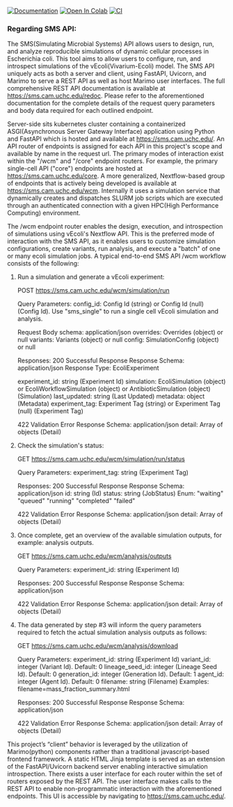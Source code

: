 [![Documentation](https://img.shields.io/badge/documentation-online-blue.svg)](https://libsms.readthedocs.io/en/latest/)
[![Open In Colab](https://colab.research.google.com/assets/colab-badge.svg)](https://colab.research.google.com/drive/1UOA_qy_jprxKjsVewNrefiyGw7z_981D?usp=sharing)
[![CI](https://img.shields.io/github/actions/workflow/status/AlexPatrie/libsms/ci.yml?branch=main)](https://github.com/AlexPatrie/libsms/actions/workflows/ci.yml?query=branch%3Amain)

### Regarding SMS API:

The SMS(Simulating Microbial Systems) API allows users to design, run, and analyze reproducible simulations of dynamic cellular processes in Escherichia coli.
This tool aims to allow users to configure, run, and introspect simulations of the vEcoli(Vivarium-Ecoli) model. The SMS API uniquely acts as both a server
and client, using FastAPI, Uvicorn, and Marimo to serve a REST API as well as host Marimo user interfaces. The full comprehensive REST API documentation is
available at https://sms.cam.uchc.edu/redoc. Please refer to the aforementioned documentation for the complete details of the request query parameters and
body data required for each outlined endpoint.

Server-side sits kubernetes cluster containing a containerized ASGI(Asynchronous Server Gateway Interface) application using Python and FastAPI which is hosted and
available at https://sms.cam.uchc.edu/. An API router of endpoints is assigned for each API in this project's scope and available by name in the request url. The
primary modes of interaction exist within the "/wcm" and "/core" endpoint routers. For example, the primary single-cell API ("core") endpoints are hosted at https://sms.cam.uchc.edu/core.
A more generalized, Nextflow-based group of endpoints that is actively being developed is available at https://sms.cam.uchc.edu/wcm. Internally it uses a simulation service
that dynamically creates and dispatches SLURM job scripts which are executed through an authenticated connection with a given HPC(High Performance Computing) environment.

The /wcm endpoint router enables the design, execution, and introspection of simulations using vEcoli's Nextflow API. This is the preferred mode of interaction with
the SMS API, as it enables users to customize simulation configurations, create variants, run analysis, and execute a "batch" of one or many ecoli simulation jobs.
A typical end-to-end SMS API /wcm workflow consists of the following:


1. Run a simulation and generate a vEcoli experiment:

    POST https://sms.cam.uchc.edu/wcm/simulation/run

    Query Parameters:
    config_id: Config Id (string) or Config Id (null) (Config Id). Use "sms_single" to run a single cell vEcoli simulation and analysis.

    Request Body schema: application/json
    overrides: Overrides (object) or null
    variants: Variants (object) or null
    config: SimulationConfig (object) or null

    Responses:
    200 Successful Response
    Response Schema: application/json
    Response Type: EcoliExperiment

    experiment_id: string (Experiment Id)
    simulation: EcoliSimulation (object) or EcoliWorkflowSimulation (object) or AntibioticSimulation (object) (Simulation)
    last_updated: string (Last Updated)
    metadata: object (Metadata)
    experiment_tag: Experiment Tag (string) or Experiment Tag (null) (Experiment Tag)

    422 Validation Error
    Response Schema: application/json
    detail: Array of objects (Detail)


2. Check the simulation's status:

    GET https://sms.cam.uchc.edu/wcm/simulation/run/status

    Query Parameters:
    experiment_tag: string (Experiment Tag)

    Responses:
    200 Successful Response
    Response Schema: application/json
    id: string (Id)
    status: string (JobStatus)
    Enum: "waiting" "queued" "running" "completed" "failed"

    422 Validation Error
    Response Schema: application/json
    detail: Array of objects (Detail)


3. Once complete, get an overview of the available simulation outputs, for example: analysis outputs.

    GET https://sms.cam.uchc.edu/wcm/analysis/outputs

    Query Parameters:
    experiment_id: string (Experiment Id)

    Responses:
    200 Successful Response
    Response Schema: application/json

    422 Validation Error
    Response Schema: application/json
    detail: Array of objects (Detail)


4. The data generated by step #3 will inform the query parameters required to fetch the actual simulation analysis outputs
as follows:

    GET https://sms.cam.uchc.edu/wcm/analysis/download

    Query Parameters:
    experiment_id: string (Experiment Id)
    variant_id: integer (Variant Id). Default: 0
    lineage_seed_id: integer (Lineage Seed Id). Default: 0
    generation_id: integer (Generation Id). Default: 1
    agent_id: integer (Agent Id). Default: 0
    filename: string (Filename)
    Examples: filename=mass_fraction_summary.html

    Responses:
    200 Successful Response
    Response Schema: application/json

    422 Validation Error
    Response Schema: application/json
    detail: Array of objects (Detail)


This project’s “client” behavior is leveraged by the utilization of Marimo(python) components rather than a traditional javascript-based frontend framework. A
static HTML Jinja template is served as an extension of the FastAPI/Uvicorn backend server enabling interactive simulation introspection. There exists a user
interface for each router within the set of routers exposed by the REST API. The user interface makes calls to the REST API to enable non-programmatic interaction
with the aforementioned endpoints. This UI is accessible by navigating to https://sms.cam.uchc.edu/.
